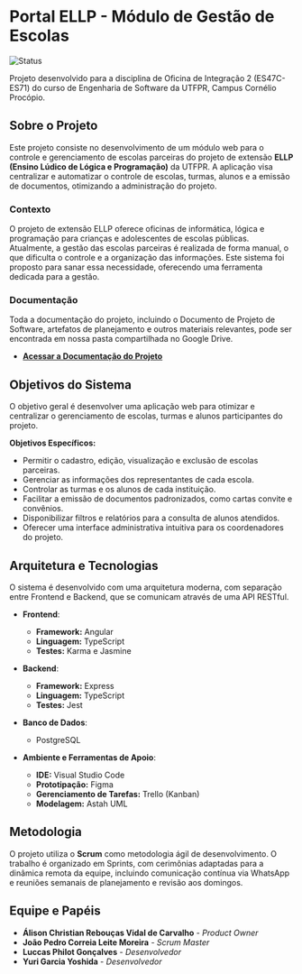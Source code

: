 # Portal ELLP - Módulo de Gestão de Escolas

![Status](https://img.shields.io/badge/status-em%20desenvolvimento-yellow)

Projeto desenvolvido para a disciplina de Oficina de Integração 2 (ES47C-ES71) do curso de Engenharia de Software da UTFPR, Campus Cornélio Procópio.

## Sobre o Projeto

Este projeto consiste no desenvolvimento de um módulo web para o controle e gerenciamento de escolas parceiras do projeto de extensão **ELLP (Ensino Lúdico de Lógica e Programação)** da UTFPR. A aplicação visa centralizar e automatizar o controle de escolas, turmas, alunos e a emissão de documentos, otimizando a administração do projeto.

### Contexto

O projeto de extensão ELLP oferece oficinas de informática, lógica e programação para crianças e adolescentes de escolas públicas. Atualmente, a gestão das escolas parceiras é realizada de forma manual, o que dificulta o controle e a organização das informações. Este sistema foi proposto para sanar essa necessidade, oferecendo uma ferramenta dedicada para a gestão.

### Documentação

Toda a documentação do projeto, incluindo o Documento de Projeto de Software, artefatos de planejamento e outros materiais relevantes, pode ser encontrada em nossa pasta compartilhada no Google Drive.

* **[Acessar a Documentação do Projeto](https://drive.google.com/drive/folders/1OxzsOKuGwnTV3OsWc29DWiYwlBMwnyCQ?usp=sharing)**

## Objetivos do Sistema

O objetivo geral é desenvolver uma aplicação web para otimizar e centralizar o gerenciamento de escolas, turmas e alunos participantes do projeto.

**Objetivos Específicos:**
* Permitir o cadastro, edição, visualização e exclusão de escolas parceiras.
* Gerenciar as informações dos representantes de cada escola.
* Controlar as turmas e os alunos de cada instituição.
* Facilitar a emissão de documentos padronizados, como cartas convite e convênios.
* Disponibilizar filtros e relatórios para a consulta de alunos atendidos.
* Oferecer uma interface administrativa intuitiva para os coordenadores do projeto.

## Arquitetura e Tecnologias

O sistema é desenvolvido com uma arquitetura moderna, com separação entre Frontend e Backend, que se comunicam através de uma API RESTful.

* **Frontend**:
    * **Framework:** Angular
    * **Linguagem:** TypeScript
    * **Testes:** Karma e Jasmine

* **Backend**:
    * **Framework:** Express
    * **Linguagem:** TypeScript
    * **Testes:** Jest

* **Banco de Dados**:
    * PostgreSQL

* **Ambiente e Ferramentas de Apoio**:
    * **IDE:** Visual Studio Code
    * **Prototipação:** Figma
    * **Gerenciamento de Tarefas:** Trello (Kanban)
    * **Modelagem:** Astah UML

## Metodologia

O projeto utiliza o **Scrum** como metodologia ágil de desenvolvimento. O trabalho é organizado em Sprints, com cerimônias adaptadas para a dinâmica remota da equipe, incluindo comunicação contínua via WhatsApp e reuniões semanais de planejamento e revisão aos domingos.

## Equipe e Papéis

* **Álison Christian Rebouças Vidal de Carvalho** - *Product Owner*
* **João Pedro Correia Leite Moreira** - *Scrum Master*
* **Luccas Philot Gonçalves** - *Desenvolvedor*
* **Yuri Garcia Yoshida** - *Desenvolvedor*

